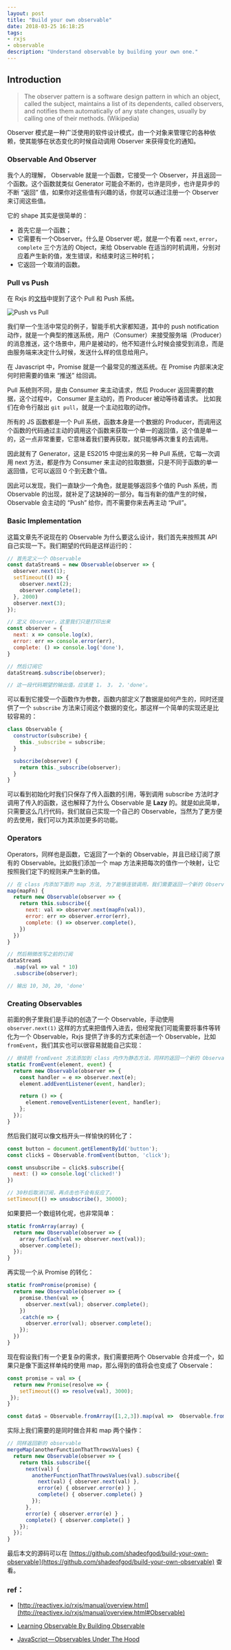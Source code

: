 ```yaml
---
layout: post
title: "Build your own observable"
date: 2018-03-25 16:18:25
tags:
- rxjs
- observable
description: "Understand observable by building your own one."
---
```


## Introduction

> The observer pattern is a software design pattern in which an object, called the subject, maintains a list of its dependents, called observers, and notifies them automatically of any state changes, usually by calling one of their methods. (Wikipedia)

Observer 模式是一种广泛使用的软件设计模式，由一个对象来管理它的各种依赖，使其能够在状态变化的时候自动调用 Observer 来获得变化的通知。

### Observable And Observer

我个人的理解， Observable 就是一个函数，它接受一个 Observer，并且返回一个函数。这个函数就类似 Generator 可能会不断的，也许是同步，也许是异步的不断 “返回” 值，如果你对这些值有兴趣的话，你就可以通过注册一个 Observer 来订阅这些值。

它的 shape 其实是很简单的：

- 首先它是一个函数；
- 它需要有一个Observer。什么是 Observer 呢，就是一个有着 `next`, `error`，`complete` 三个方法的 Object，来给 Observable 在适当的时机调用，分别对应着产生新的值，发生错误，和结束时这三种时机；
- 它返回一个取消的函数。

### Pull vs Push

在 Rxjs 的[文档](http://reactivex.io/rxjs/manual/overview.html)中提到了这个 Pull 和 Push 系统。

![Push vs Pull](/assets/images/2018-03-25/1.png)

我们举一个生活中常见的例子，智能手机大家都知道，其中的 push notification 动作，就是一个典型的推送系统，用户（Consumer）来接受服务端（Producer）的消息推送，这个场景中，用户是被动的，他不知道什么时候会接受到消息，而是由服务端来决定什么时候，发送什么样的信息给用户。

在 Javascript 中，Promise 就是一个最常见的推送系统。在 Promise 内部来决定何时把需要的值来 “推送” 给回调。

Pull 系统则不同，是由 Consumer 来主动请求，然后 Producer 返回需要的数据，这个过程中， Consumer 是主动的，而 Producer 被动等待着请求。 比如我们在命令行敲出 `git pull`，就是一个主动拉取的动作。

所有的 JS 函数都是一个 Pull 系统，函数本身是一个数据的 Producer，而调用这个函数的代码通过主动的调用这个函数来获取一个单一的返回值，这个值是单一的，这一点非常重要，它意味着我们要再获取，就只能够再次重复的去调用。

因此就有了 Generator，这是 ES2015 中提出来的另一种 Pull 系统，它每一次调用 next 方法，都是作为 Consumer 来主动的拉取数据，只是不同于函数的单一返回值，它可以返回 0 个到无数个值。

因此可以发现，我们一直缺少一个角色，就是能够返回多个值的 Push 系统，而 Observable 的出现，就补足了这缺掉的一部分。每当有新的值产生的时候，Observable 会主动的 “Push” 给你，而不需要你来去再主动 “Pull”。

### Basic Implementation

这篇文章先不说现在的 Observable 为什么要这么设计，我们首先来按照其 API 自己实现一下。我们期望的代码是这样运行的：

```js
// 首先定义一个 Observable
const dataStream$ = new Observable(observer => {
  observer.next(1);
  setTimeout(() => {
    observer.next(2);
    observer.complete();
  }, 2000)
  observer.next(3);
});

// 定义 Observer，这里我们只是打印出来
const observer = {
  next: x => console.log(x),
  error: err => console.error(err),
  complete: () => console.log('done'),
}

// 然后订阅它
dataStream$.subscribe(observer);

// 这一段代码期望的输出值，应该是 1， 3， 2，'done'。
```

可以看到它接受一个函数作为参数，函数内部定义了数据是如何产生的，同时还提供了一个 `subscribe` 方法来订阅这个数据的变化，那这样一个简单的实现还是比较容易的：

```js
class Observable {
  constructor(subscribe) {
    this._subscribe = subscribe;
  }

  subscribe(observer) {
    return this._subscribe(observer);
  }
}
```

可以看到初始化时我们只保存了传入函数的引用，等到调用 subscribe 方法时才调用了传入的函数，这也解释了为什么 Observable 是 **Lazy** 的。就是如此简单，只需要这么几行代码，我们就自己实现一个自己的 Observable，当然为了更方便的去使用，我们可以为其添加更多的功能。

### Operators

Operators，同样也是函数，它返回了一个新的 Observable，并且已经订阅了原有的 Observable。比如我们添加一个 map 方法来把每次的值作一个映射，让它按照我们定下的规则来产生新的值。

```js
// 在 class 内添加下面的 map 方法, 为了能够连锁调用，我们需要返回一个新的 Observable。
map(mapFn) {
  return new Observable(observer => {
    return this.subscribe({
      next: val => observer.next(mapFn(val)),
      error: err => observer.error(err),
      complete: () => observer.complete(),
    })
  })
}

// 然后稍微改写之前的订阅
dataStream$
  .map(val => val * 10)
  .subscribe(observer);

// 输出 10, 30, 20, 'done'
```

### Creating Observables

前面的例子里我们是手动的创造了一个 Observable，手动使用 `observer.next(1)` 这样的方式来把值传入进去，但经常我们可能需要将事件等转化为一个 Observable，Rxjs 提供了许多的方式来创造一个 Observable，比如 `fromEvent`，我们其实也可以很容易就能自己实现：

```js
// 继续把 fromEvent 方法添加到 class 内作为静态方法，同样的返回一个新的 Observable
static fromEvent(element, event) {
  return new Observable(observer => {
    const handler = e => observer.next(e);
    element.addEventListener(event, handler);

    return () => {
      element.removeEventListener(event, handler);
    };
  });
}
```

然后我们就可以像文档开头一样愉快的转化了：

```js
const button = document.getElementById('button');
const click$ = Observable.fromEvent(button, 'click');

const unsubscribe = click$.subscribe({
  next: () => console.log('clicked!')
})

// 30秒后取消订阅，再点击也不会有反应了。
setTimeout(() => unsubscribe(), 30000);
```

如果要把一个数组转化呢，也非常简单：

```js
static fromArray(array) {
  return new Observable(observer => {
    array.forEach(val => observer.next(val));
    observer.complete();
  });
}
```

再实现一个从 Promise 的转化：

```js
static fromPromise(promise) {
  return new Observable(observer => {
    promise.then(val => {
      observer.next(val); observer.complete();
    })
    .catch(e => {
      observer.error(val); observer.complete();
    });
  })
}
```

现在假设我们有一个更复杂的需求，我们需要把两个 Observable 合并成一个，如果只是像下面这样单纯的使用 map，那么得到的值将会也变成了 Observale：

```js
const promise = val => {
  return new Promise(resolve => {
    setTimeout(() => resolve(val), 3000);
 });
}

const data$ = Observable.fromArray([1,2,3]).map(val =>  Observable.fromPromise(promise(val)));
```

实际上我们需要的是同时做合并和 map 两个操作：

```js
// 同样返回新的 observable
mergeMap(anotherFunctionThatThrowsValues) {
  return new Observable(observer => {
    return this.subscribe({
      next(val) {
        anotherFunctionThatThrowsValues(val).subscribe({
          next(val) { observer.next(val) },
          error(e) { observer.error(e) } ,
          complete() { observer.complete() }
        });
      },
      error(e) { observer.error(e) } ,
      complete() { observer.complete() }
    });
  });
}
```

最后本文的源码可以在 [https://github.com/shadeofgod/build-your-own-observable](https://github.com/shadeofgod/build-your-own-observable) 查看。

### ref：

- [http://reactivex.io/rxjs/manual/overview.html](http://reactivex.io/rxjs/manual/overview.html#Observable)

- [Learning Observable By Building Observable](https://medium.com/@benlesh/learning-observable-by-building-observable-d5da57405d87)

- [JavaScript — Observables Under The Hood](https://netbasal.com/javascript-observables-under-the-hood-2423f760584)

